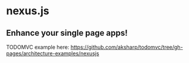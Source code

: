 nexus.js
========

Enhance your single page apps!
--------------------
TODOMVC example here: https://github.com/aksharp/todomvc/tree/gh-pages/architecture-examples/nexusjs